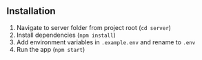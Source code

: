 ## Installation
1. Navigate to server folder from project root (`cd server`)
2. Install dependencies (`npm install`)
3. Add environment variables in `.example.env` and rename to `.env`
4. Run the app (`npm start`)